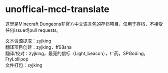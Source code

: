 # unoffical-mcd-translate
这里是Minecraft Dungeons非官方中文语言包的存档项目，仅用于存档，不接受任何issue或pull requests。


文本资源提取：zyjking  
翻译项目创建：zyjking，ff98sha  
翻译/校对：zyjking，最亮的信标（Light_beacon），广药，SPGoding，FtyLollipop  
文件打包：zyjking
